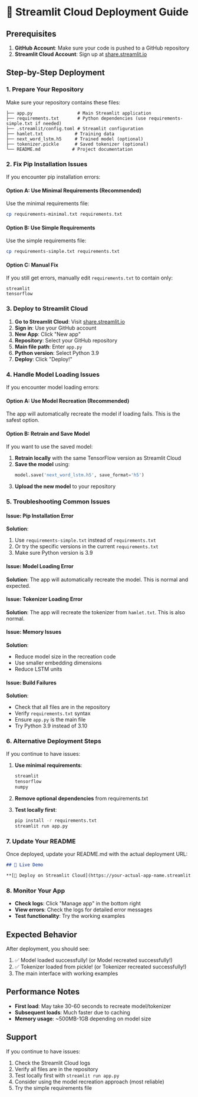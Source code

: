 # 🚀 Streamlit Cloud Deployment Guide

## Prerequisites

1. **GitHub Account**: Make sure your code is pushed to a GitHub repository
2. **Streamlit Cloud Account**: Sign up at [share.streamlit.io](https://share.streamlit.io)

## Step-by-Step Deployment

### 1. Prepare Your Repository

Make sure your repository contains these files:
```
├── app.py                 # Main Streamlit application
├── requirements.txt       # Python dependencies (use requirements-simple.txt if needed)
├── .streamlit/config.toml # Streamlit configuration
├── hamlet.txt            # Training data
├── next_word_lstm.h5     # Trained model (optional)
├── tokenizer.pickle      # Saved tokenizer (optional)
└── README.md            # Project documentation
```

### 2. Fix Pip Installation Issues

If you encounter pip installation errors:

#### Option A: Use Minimal Requirements (Recommended)
Use the minimal requirements file:
```bash
cp requirements-minimal.txt requirements.txt
```

#### Option B: Use Simple Requirements
Use the simple requirements file:
```bash
cp requirements-simple.txt requirements.txt
```

#### Option C: Manual Fix
If you still get errors, manually edit `requirements.txt` to contain only:
```
streamlit
tensorflow
```

### 3. Deploy to Streamlit Cloud

1. **Go to Streamlit Cloud**: Visit [share.streamlit.io](https://share.streamlit.io)
2. **Sign in**: Use your GitHub account
3. **New App**: Click "New app"
4. **Repository**: Select your GitHub repository
5. **Main file path**: Enter `app.py`
6. **Python version**: Select Python 3.9
7. **Deploy**: Click "Deploy!"

### 4. Handle Model Loading Issues

If you encounter model loading errors:

#### Option A: Use Model Recreation (Recommended)
The app will automatically recreate the model if loading fails. This is the safest option.

#### Option B: Retrain and Save Model
If you want to use the saved model:

1. **Retrain locally** with the same TensorFlow version as Streamlit Cloud
2. **Save the model** using:
   ```python
   model.save('next_word_lstm.h5', save_format='h5')
   ```
3. **Upload the new model** to your repository

### 5. Troubleshooting Common Issues

#### Issue: Pip Installation Error
**Solution**: 
1. Use `requirements-simple.txt` instead of `requirements.txt`
2. Or try the specific versions in the current `requirements.txt`
3. Make sure Python version is 3.9

#### Issue: Model Loading Error
**Solution**: The app will automatically recreate the model. This is normal and expected.

#### Issue: Tokenizer Loading Error
**Solution**: The app will recreate the tokenizer from `hamlet.txt`. This is also normal.

#### Issue: Memory Issues
**Solution**: 
- Reduce model size in the recreation code
- Use smaller embedding dimensions
- Reduce LSTM units

#### Issue: Build Failures
**Solution**:
- Check that all files are in the repository
- Verify `requirements.txt` syntax
- Ensure `app.py` is the main file
- Try Python 3.9 instead of 3.10

### 6. Alternative Deployment Steps

If you continue to have issues:

1. **Use minimal requirements**:
   ```txt
   streamlit
   tensorflow
   numpy
   ```

2. **Remove optional dependencies** from requirements.txt

3. **Test locally first**:
   ```bash
   pip install -r requirements.txt
   streamlit run app.py
   ```

### 7. Update Your README

Once deployed, update your README.md with the actual deployment URL:

```markdown
## 🌟 Live Demo

**[🚀 Deploy on Streamlit Cloud](https://your-actual-app-name.streamlit.app)**
```

### 8. Monitor Your App

- **Check logs**: Click "Manage app" in the bottom right
- **View errors**: Check the logs for detailed error messages
- **Test functionality**: Try the working examples

## Expected Behavior

After deployment, you should see:
1. ✅ Model loaded successfully! (or Model recreated successfully!)
2. ✅ Tokenizer loaded from pickle! (or Tokenizer recreated successfully!)
3. The main interface with working examples

## Performance Notes

- **First load**: May take 30-60 seconds to recreate model/tokenizer
- **Subsequent loads**: Much faster due to caching
- **Memory usage**: ~500MB-1GB depending on model size

## Support

If you continue to have issues:
1. Check the Streamlit Cloud logs
2. Verify all files are in the repository
3. Test locally first with `streamlit run app.py`
4. Consider using the model recreation approach (most reliable)
5. Try the simple requirements file 